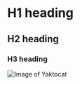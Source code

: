 # H1 heading
## H2 heading
### H3 heading

![Image of Yaktocat](https://octodex.github.com/images/yaktocat.png)
